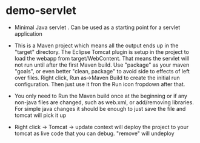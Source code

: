 # demo-servlet

- Minimal Java servlet . Can be used as a starting point for a servlet application


- This is a Maven project which means all the output ends up in the "target" directory.  The Eclipse Tomcat plugin is setup in the project to load the webapp from target/WebContent.  That means the servlet will not run until after the first Maven build.  Use "package" as your maven "goals",  or even better "clean, package" to avoid side  to effects of left over files.  Right click, Run as->Maven Build to create the initial run configuration. Then just use it fron the Run icon fropdown after that.


- You only need to Run the Maven build once at the beginning or if any non-java files are changed, such as web.xml, or add/removing libraries.  For simple java changes it should be enough to just save the file and tomcat will pick it up


- Right click -> Tomcat -> update context will deploy the project to your tomcat as live code that you can debug. "remove" will undeploy